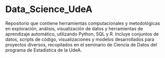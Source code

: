 # Data_Science_UdeA
Repositorio que contiene herramientas computacionales y metodológicas en exploración, análisis, visualización de datos y herramientas de aprendizaje automático, utilizando Python, SQL y R. Incluye conjuntos de datos, scripts de código, visualizaciones y modelos desarrollados para proyectos diversos, recopilados en el seminario de Ciencia de Datos del programa de Estadística de la UdeA.
